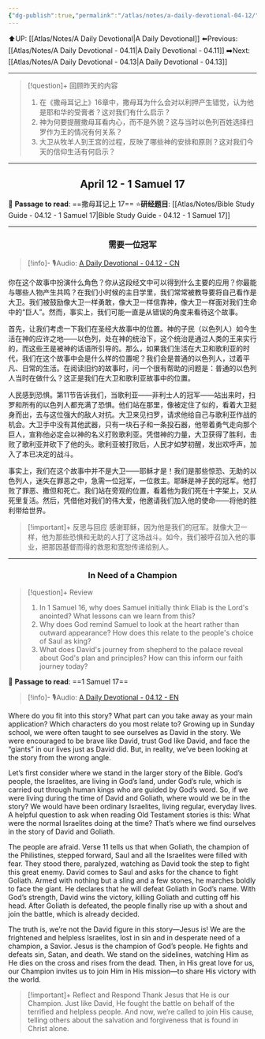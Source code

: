 ```yaml
---
{"dg-publish":true,"permalink":"/atlas/notes/a-daily-devotional-04-12/","noteIcon":""}
---
```


 ⬆️UP: [[Atlas/Notes/A Daily Devotional\|A Daily Devotional]]
⬅️Previous: [[Atlas/Notes/A Daily Devotional - 04.11\|A Daily Devotional - 04.11]]
➡️Next: [[Atlas/Notes/A Daily Devotional - 04.13\|A Daily Devotional - 04.13]]

---

> [!question]+ 回顾昨天的内容
> 1. ⁠在《撒母耳记上》16章中，撒母耳为什么会对以利押产生错觉，认为他是耶和华的受膏者？这对我们有什么启示？
> 2. 神为何要提醒撒母耳看内心，而不是外貌？这与当时以色列百姓选择扫罗作为王的情况有何关系？
> 3. 大卫从牧羊人到王宫的过程，反映了哪些神的安排和原则？这对我们今天的信仰生活有何启示？

---
## <center>April 12 -  1 Samuel 17</center>

📖 **Passage to read**: ==撒母耳记上 17==
⭐**研经题目**: [[Atlas/Notes/Bible Study Guide - 04.12 - 1 Samuel 17\|Bible Study Guide - 04.12 - 1 Samuel 17]]

---
### <center>需要一位冠军</center>

> [!info]- 🎙️Audio: [A Daily Devotional - 04.12 - CN]()


你在这个故事中扮演什么角色？你从这段经文中可以得到什么主要的应用？你最能与哪些人物产生共鸣？在我们小时候的主日学里，我们常常被教导要将自己看作是大卫。我们被鼓励像大卫一样勇敢，像大卫一样信靠神，像大卫一样面对我们生命中的“巨人”。然而，事实上，我们可能一直是从错误的角度来看待这个故事。

首先，让我们考虑一下我们在圣经大故事中的位置。神的子民（以色列人）如今生活在神的应许之地——以色列，处在神的统治下，这个统治是通过人类的王来实行的，而这些王是被神的话语所引导的。那么，如果我们生活在大卫和歌利亚的时代，我们在这个故事中会是什么样的位置呢？我们会是普通的以色列人，过着平凡、日常的生活。在阅读旧约的故事时，问一个很有帮助的问题是：普通的以色列人当时在做什么？这正是我们在大卫和歌利亚故事中的位置。

人民感到恐惧。第11节告诉我们，当歌利亚——非利士人的冠军——站出来时，扫罗和所有的以色列人都充满了恐惧。他们站在那里，像被定住了似的，看着大卫挺身而出，去与这位强大的敌人对抗。大卫来见扫罗，请求他给自己与歌利亚作战的机会。大卫手中没有其他武器，只有一块石子和一条投石器，他带着勇气走向那个巨人，宣称他必定会以神的名义打败歌利亚。凭借神的力量，大卫获得了胜利，击败了歌利亚并砍下了他的头。歌利亚被打败后，人民才如梦初醒，发出欢呼声，加入了本已决定的战斗。

事实上，我们在这个故事中并不是大卫——耶稣才是！我们是那些惊恐、无助的以色列人，迷失在罪恶之中，急需一位冠军，一位救主。耶稣是神子民的冠军。他打败了罪恶、撒但和死亡。我们站在旁观的位置，看着他为我们死在十字架上，又从死里复活。然后，凭借他对我们的伟大爱，他邀请我们加入他的使命——将他的胜利带给世界。

> [!important]+ 反思与回应
感谢耶稣，因为他是我们的冠军。就像大卫一样，他为那些恐惧和无助的人打了这场战斗。如今，我们被呼召加入他的事业，把那因基督而得的救恩和宽恕传递给别人。

---
### <center>In Need of a Champion</center>

> [!question]+ Review
> 1. ⁠In 1 Samuel 16, why does Samuel initially think Eliab is the Lord's anointed? What lessons can we learn from this?
> 2. Why does God remind Samuel to look at the heart rather than outward appearance? How does this relate to the people's choice of Saul as king?
> 3. ⁠What does David's journey from shepherd to the palace reveal about God's plan and principles? How can this inform our faith journey today?

📖 **Passage to read**: ==1 Samuel 17==

> [!info]- 🎙️Audio: [A Daily Devotional - 04.12 - EN]()  

Where do you fit into this story? What part can you take away as your main application? Which characters do you most relate to? Growing up in Sunday school, we were often taught to see ourselves as David in the story. We were encouraged to be brave like David, trust God like David, and face the “giants” in our lives just as David did. But, in reality, we’ve been looking at the story from the wrong angle.

Let’s first consider where we stand in the larger story of the Bible. God’s people, the Israelites, are living in God’s land, under God’s rule, which is carried out through human kings who are guided by God’s word. So, if we were living during the time of David and Goliath, where would we be in the story? We would have been ordinary Israelites, living regular, everyday lives. A helpful question to ask when reading Old Testament stories is this: What were the normal Israelites doing at the time? That’s where we find ourselves in the story of David and Goliath.

The people are afraid. Verse 11 tells us that when Goliath, the champion of the Philistines, stepped forward, Saul and all the Israelites were filled with fear. They stood there, paralyzed, watching as David took the step to fight this great enemy. David comes to Saul and asks for the chance to fight Goliath. Armed with nothing but a sling and a few stones, he marches boldly to face the giant. He declares that he will defeat Goliath in God’s name. With God’s strength, David wins the victory, killing Goliath and cutting off his head. After Goliath is defeated, the people finally rise up with a shout and join the battle, which is already decided.

The truth is, we’re not the David figure in this story—Jesus is! We are the frightened and helpless Israelites, lost in sin and in desperate need of a champion, a Savior. Jesus is the champion of God’s people. He fights and defeats sin, Satan, and death. We stand on the sidelines, watching Him as He dies on the cross and rises from the dead. Then, in His great love for us, our Champion invites us to join Him in His mission—to share His victory with the world.

> [!important]+ Reflect and Respond
Thank Jesus that He is our Champion. Just like David, He fought the battle on behalf of the terrified and helpless people. And now, we’re called to join His cause, telling others about the salvation and forgiveness that is found in Christ alone.


































